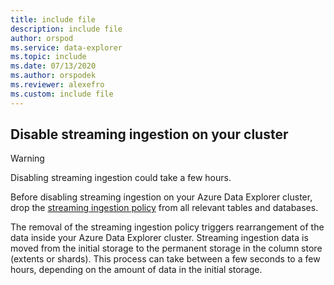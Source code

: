 ```yaml
---
title: include file
description: include file
author: orspod
ms.service: data-explorer
ms.topic: include
ms.date: 07/13/2020
ms.author: orspodek
ms.reviewer: alexefro
ms.custom: include file
---
```

## Disable streaming ingestion on your cluster

> [!WARNING]
> Disabling streaming ingestion could take a few hours.

Before disabling streaming ingestion on your Azure Data Explorer cluster, drop the [streaming ingestion policy](../kusto/management/streamingingestionpolicy.md) from all relevant tables and databases. 

The removal of the streaming ingestion policy triggers rearrangement of the data inside your Azure Data Explorer cluster. Streaming ingestion data is moved from the initial storage to the permanent storage in the column store (extents or shards). This process can take between a few seconds to a few hours, depending on the amount of data in the initial storage.

